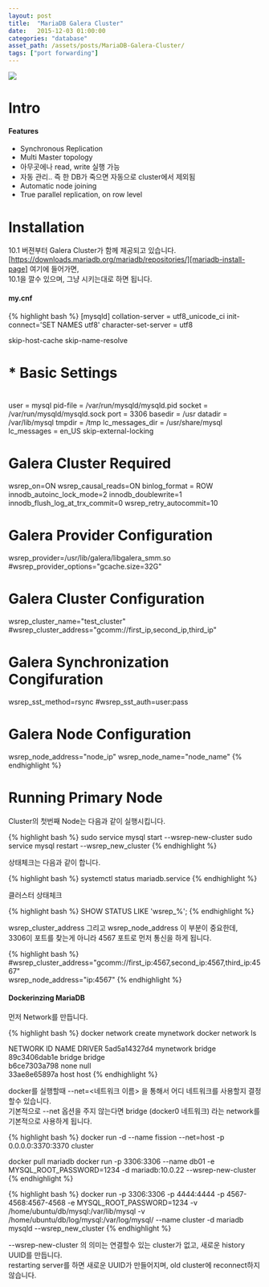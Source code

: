 ```yaml
---
layout: post
title:  "MariaDB Galera Cluster"
date:   2015-12-03 01:00:00
categories: "database"
asset_path: /assets/posts/MariaDB-Galera-Cluster/
tags: ["port forwarding"]
---
```

<div>
    <img src="{{ page.asset_path }}sea-lions-playing.jpg" class="img-responsive img-rounded">
</div>

# Intro

#### Features

* Synchronous Replication
* Multi Master topology
* 아무곳에나 read, write 실행 가능
* 자동 관리.. 즉 한 DB가 죽으면 자동으로 cluster에서 제외됨
* Automatic node joining
* True parallel replication, on row level


# Installation

10.1 버젼부터 Galera Cluster가 함께 제공되고 있습니다.<br>
[https://downloads.mariadb.org/mariadb/repositories/][mariadb-install-page] 여기에 들어가면, <br>
10.1을 깔수 있으며, 그냥 시키는대로 하면 됩니다.


#### my.cnf

{% highlight bash %}
[mysqld]
collation-server = utf8_unicode_ci
init-connect='SET NAMES utf8'
character-set-server = utf8

skip-host-cache
skip-name-resolve
#
# * Basic Settings
#
user            = mysql
pid-file        = /var/run/mysqld/mysqld.pid
socket          = /var/run/mysqld/mysqld.sock
port            = 3306
basedir         = /usr
datadir         = /var/lib/mysql
tmpdir          = /tmp
lc_messages_dir = /usr/share/mysql
lc_messages     = en_US
skip-external-locking

# Galera Cluster Required
wsrep_on=ON
wsrep_causal_reads=ON
binlog_format = ROW
innodb_autoinc_lock_mode=2
innodb_doublewrite=1
innodb_flush_log_at_trx_commit=0
wsrep_retry_autocommit=10

# Galera Provider Configuration
wsrep_provider=/usr/lib/galera/libgalera_smm.so
#wsrep_provider_options="gcache.size=32G"

# Galera Cluster Configuration
wsrep_cluster_name="test_cluster"
#wsrep_cluster_address="gcomm://first_ip,second_ip,third_ip"

# Galera Synchronization Congifuration
wsrep_sst_method=rsync
#wsrep_sst_auth=user:pass

# Galera Node Configuration
wsrep_node_address="node_ip"
wsrep_node_name="node_name"
{% endhighlight %}

# Running Primary Node

Cluster의 첫번째 Node는 다음과 같이 실행시킵니다.

{% highlight bash %}
sudo service mysql start --wsrep-new-cluster
sudo service mysql restart --wsrep_new_cluster
{% endhighlight %}

상태체크는 다음과 같이 합니다.

{% highlight bash %}
systemctl status mariadb.service
{% endhighlight %}

클러스터 상태체크

{% highlight bash %}
SHOW STATUS LIKE 'wsrep_%';
{% endhighlight %}

wsrep_cluster_address 그리고 wsrep_node_address 이 부분이 중요한데,<br>
3306이 포트를 찾는게 아니라 4567 포트로 먼저 통신을 하게 됩니다. <br>

{% highlight bash %}
#wsrep_cluster_address="gcomm://first_ip:4567,second_ip:4567,third_ip:4567"<br>
wsrep_node_address="ip:4567"
{% endhighlight %}







#### Dockerinzing MariaDB

먼저 Network를 만듭니다.

{% highlight bash %}
docker network create mynetwork
docker network ls

NETWORK ID          NAME                DRIVER
5ad5a14327d4        mynetwork           bridge              
89c3406dab1e        bridge              bridge              
b6ce7303a798        none                null                
33ae8e65897a        host                host
{% endhighlight %} 

docker를 실행할때 --net=<네트워크 이름> 을 통해서 어디 네트워크를 사용할지 결정할수 있습니다.<br>
기본적으로 --net 옵션을 주지 않는다면 bridge (docker0 네트워크) 라는 network를 기본적으로 사용하게 됩니다.




{% highlight bash %}
docker run -d --name fission --net=host -p 0.0.0.0:3370:3370 cluster

docker pull mariadb
docker run -p 3306:3306 --name db01 -e MYSQL_ROOT_PASSWORD=1234 -d mariadb:10.0.22 --wsrep-new-cluster
{% endhighlight %}

{% highlight bash %}
docker run -p 3306:3306 -p 4444:4444 -p 4567-4568:4567-4568 -e MYSQL_ROOT_PASSWORD=1234 -v /home/ubuntu/db/mysql:/var/lib/mysql -v /home/ubuntu/db/log/mysql:/var/log/mysql/ --name cluster -d mariadb mysqld --wsrep_new_cluster
{% endhighlight %}


--wsrep-new-cluster 의 의미는 연결할수 있는 cluster가 없고, 새로운 history UUID를 만듭니다.<br>
restarting server를 하면 새로운 UUID가 만들어지며, old cluster에 reconnect하지 않습니다.


[https://github.com/DominicBoettger/docker-mariadb-galera]: https://github.com/DominicBoettger/docker-mariadb-galera
[https://github.com/dockerfile/mariadb/blob/master/Dockerfile]: https://github.com/dockerfile/mariadb/blob/master/Dockerfile
[https://github.com/docker-library/mariadb/blob/034c283be05caa5e465047ce19f1770647eadd74/10.0/Dockerfile]: https://github.com/docker-library/mariadb/blob/034c283be05caa5e465047ce19f1770647eadd74/10.0/Dockerfile
[mariadb-install-page]: https://downloads.mariadb.org/mariadb/repositories/